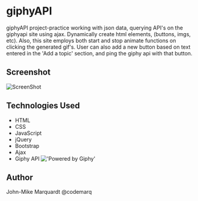 # giphyAPI
giphyAPI project-practice working with json data, querying API's on the giphyapi site using ajax.  Dynamically create html elements, (buttons, imgs, etc).  Also, this site employs both start and stop animate functions on clicking the generated gif's. User can also add a new button based on text entered in the 'Add a topic' section, and ping the giphy api with that button.

## Screenshot
![ScreenShot]('assets/images/screenshot-desktop.png')

## Technologies Used
* HTML
* CSS
* JavaScript
* jQuery
* Bootstrap
* Ajax
* Giphy API !['Powered by Giphy']('assets/images/PoweredBy_200_Horizontal_Light-Backgrounds_With_Logo.gif')


## Author
John-Mike Marquardt @codemarq
